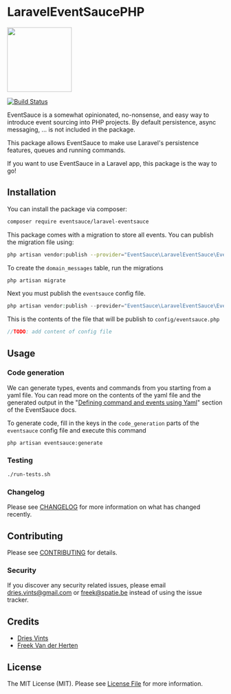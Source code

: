 # LaravelEventSaucePHP

<img src="https://eventsauce.io/static/logo.svg" height="150px" width="150px">

[![Build Status](https://travis-ci.org/EventSaucePHP/EventSauceLaravel.svg?branch=master)](https://travis-ci.org/EventSaucePHP/EventSauce)

EventSauce is a somewhat opinionated, no-nonsense, and easy way to introduce event sourcing into PHP projects. By default persistence, async messaging, ... is not included in the package.

This package allows EventSauce to make use Laravel's persistence features, queues and running commands.

If you want to use EventSauce in a Laravel app, this package is the way to go!

## Installation

You can install the package via composer:

```bash
composer require eventsauce/laravel-eventsauce
```

This package comes with a migration to store all events. You can publish the migration file using:

```bash
php artisan vendor:publish --provider="EventSauce\LaravelEventSauce\EventSauceServiceProvider" --tag="migrations"
```

To create the `domain_messages` table, run the migrations

```bash
php artisan migrate
```

Next you must publish the `eventsauce` config file.

```php
php artisan vendor:publish --provider="EventSauce\LaravelEventSauce\EventSauceServiceProvider" --tag="config"
```

This is the contents of the file that will be publish to `config/eventsauce.php`

```php
//TODO: add content of config file
```

## Usage

### Code generation

We can generate types, events and commands from you starting from a yaml file. You can read more on the contents of the yaml file and the generated output in the "[Defining command and events using Yaml](https://eventsauce.io/docs/getting-started/create-events-and-commands/)" section of the EventSauce docs.

To generate code, fill in the keys in the `code_generation` parts of the `eventsauce` config file and execute this command

```
php artisan eventsauce:generate
```

### Testing

``` bash
./run-tests.sh
```

### Changelog

Please see [CHANGELOG](CHANGELOG.md) for more information on what has changed recently.

## Contributing

Please see [CONTRIBUTING](CONTRIBUTING.md) for details.

### Security

If you discover any security related issues, please email dries.vints@gmail.com or freek@spatie.be instead of using the issue tracker.

## Credits

- [Dries Vints](https://github.com/driesvints)
- [Freek Van der Herten](https://github.com/freekmurze)

## License

The MIT License (MIT). Please see [License File](LICENSE.md) for more information.
